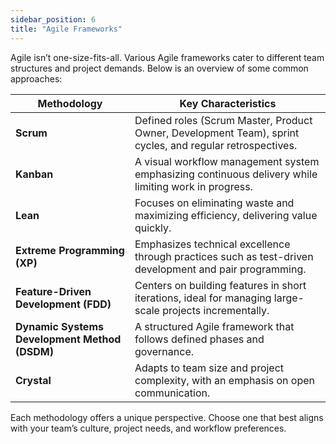 ```yaml
---
sidebar_position: 6
title: "Agile Frameworks"
---
```


Agile isn’t one-size-fits-all. Various Agile frameworks cater to different team structures and project demands. Below is an overview of some common approaches:

| **Methodology**                               | **Key Characteristics**                                                                                   |
| --------------------------------------------- | --------------------------------------------------------------------------------------------------------- |
| **Scrum**                                     | Defined roles (Scrum Master, Product Owner, Development Team), sprint cycles, and regular retrospectives. |
| **Kanban**                                    | A visual workflow management system emphasizing continuous delivery while limiting work in progress.      |
| **Lean**                                      | Focuses on eliminating waste and maximizing efficiency, delivering value quickly.                         |
| **Extreme Programming (XP)**                  | Emphasizes technical excellence through practices such as test-driven development and pair programming.   |
| **Feature-Driven Development (FDD)**          | Centers on building features in short iterations, ideal for managing large-scale projects incrementally.  |
| **Dynamic Systems Development Method (DSDM)** | A structured Agile framework that follows defined phases and governance.                                  |
| **Crystal**                                   | Adapts to team size and project complexity, with an emphasis on open communication.                       |

Each methodology offers a unique perspective. Choose one that best aligns with your team’s culture, project needs, and workflow preferences.
